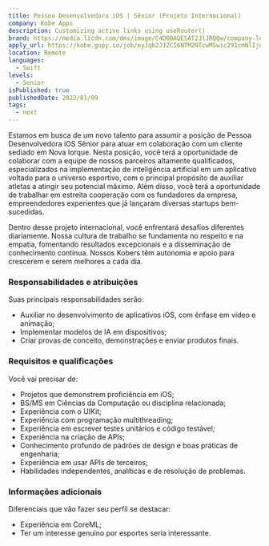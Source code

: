 ```yaml
---
title: Pessoa Desenvolvedora iOS | Sênior (Projeto Internacional)
company: Kobe Apps
description: Customizing active links using useRouter()
brand: https://media.licdn.com/dms/image/C4D0BAQE5AT2JlJRQQw/company-logo_100_100/0/1623260486006?e=1701907200&v=beta&t=bTrnsOsScTDp0P0sE2DqgOH20Ps7HyzV7oF9vb8AKlc
apply_url: https://kobe.gupy.io/job/eyJqb2JJZCI6NTM2NTcwMSwic291cmNlIjoibGlua2VkaW4ifQ==?jobBoardSource=linkedin
location: Remote
languages: 
  - Swift
levels: 
  - Senior
isPublished: true
publishedDate: 2023/01/09
tags:
  - next
---
```


Estamos em busca de um novo talento para assumir a posição de Pessoa Desenvolvedora iOS Sênior para atuar em colaboração com um cliente sediado em Nova Iorque. Nesta posição, você terá a oportunidade de colaborar com a equipe de nossos parceiros altamente qualificados, especializados na implementação de inteligência artificial em um aplicativo voltado para o universo esportivo, com o principal propósito de auxiliar atletas a atingir seu potencial máximo. Além disso, você terá a oportunidade de trabalhar em estreita cooperação com os fundadores da empresa, empreendedores experientes que já lançaram diversas startups bem-sucedidas.

Dentro desse projeto internacional, você enfrentará desafios diferentes diariamente. Nossa cultura de trabalho se fundamenta no respeito e na empatia, fomentando resultados excepcionais e a disseminação de conhecimento continua. Nossos Kobers têm autonomia e apoio para crescerem e serem melhores a cada dia.

### Responsabilidades e atribuições

Suas principais responsabilidades serão:

- Auxiliar no desenvolvimento de aplicativos iOS, com ênfase em vídeo e animação;
- Implementar modelos de IA em dispositivos;
- Criar provas de conceito, demonstrações e enviar produtos finais.

### Requisitos e qualificações

Você vai precisar de:

- Projetos que demonstrem proficiência em iOS;
- BS/MS em Ciências da Computação ou disciplina relacionada;
- Experiência com o UIKit;
- Experiência com programação multithreading;
- Experiência em escrever testes unitários e código testável;
- Experiência na criação de APIs;
- Conhecimento profundo de padrões de design e boas práticas de engenharia;
- Experiência em usar APIs de terceiros;
- Habilidades independentes, analíticas e de resolução de problemas.

### Informações adicionais

Diferenciais que vão fazer seu perfil se destacar:

- Experiência em CoreML;
- Ter um interesse genuíno por esportes seria interessante.